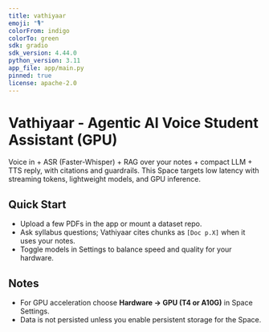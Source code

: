 ```yaml
---
title: vathiyaar
emoji: "🎙️"
colorFrom: indigo
colorTo: green
sdk: gradio
sdk_version: 4.44.0
python_version: 3.11
app_file: app/main.py
pinned: true
license: apache-2.0
---
```


# Vathiyaar - Agentic AI Voice Student Assistant (GPU)

Voice in + ASR (Faster-Whisper) + RAG over your notes + compact LLM + TTS reply, with citations and guardrails.
This Space targets low latency with streaming tokens, lightweight models, and GPU inference.

## Quick Start
- Upload a few PDFs in the app or mount a dataset repo.
- Ask syllabus questions; Vathiyaar cites chunks as `[Doc p.X]` when it uses your notes.
- Toggle models in Settings to balance speed and quality for your hardware.

## Notes
- For GPU acceleration choose **Hardware → GPU (T4 or A10G)** in Space Settings.
- Data is not persisted unless you enable persistent storage for the Space.